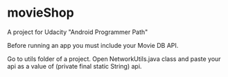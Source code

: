 # movieShop
A project for Udacity "Android Programmer Path"

Before running an app you must include your Movie DB API.

Go to utils folder of a project. Open NetworkUtils.java class and
paste your api as a value of (private final static String) api.

